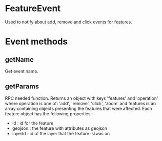 # FeatureEvent

Used to notify about add, remove and click events for features.

# Event methods

## getName

Get event name.

## getParams

RPC needed function. Returns an object with keys 'features' and 'operation' where operation is one of: 'add', 'remove', 'click', 'zoom' and 
features is an array containing objects presenting the features that were affected. Each feature object has the following properties:

- id : id for the feature
- geojson : the feature with attributes as geojson
- layerId : id of the layer that the feature is/was on